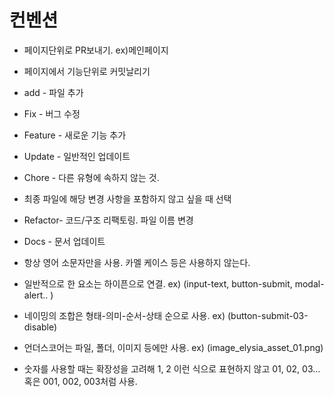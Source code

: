 # 컨벤션

- 페이지단위로 PR보내기. ex)메인페이지
- 페이지에서 기능단위로 커밋날리기

- add - 파일 추가
- Fix - 버그 수정
- Feature - 새로운 기능 추가
- Update - 일반적인 업데이트
- Chore - 다른 유형에 속하지 않는 것.
- 최종 파일에 해당 변경 사항을 포함하지 않고 싶을 때 선택
- Refactor- 코드/구조 리팩토링. 파일 이름 변경
- Docs - 문서 업데이트

- 항상 영어 소문자만을 사용. 카멜 케이스 등은 사용하지 않는다.

- 일반적으로 한 요소는 하이픈으로 연결. ex) (input-text, button-submit, modal-alert.. )

- 네이밍의 조합은 형태-의미-순서-상태 순으로 사용. ex) (button-submit-03-disable)

- 언더스코어는 파일, 폴더, 이미지 등에만 사용. ex) (image_elysia_asset_01.png)

- 숫자를 사용할 때는 확장성을 고려해 1, 2 이런 식으로 표현하지 않고 01, 02, 03… 혹은 001, 002, 003처럼 사용.
